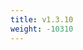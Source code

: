 ```yaml
---
title: v1.3.10
weight: -10310
---
```


<!--add blocks of content here to add more sections to the community page -->